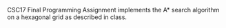 CSC17 Final Programming Assignment
implements the A* search algorithm on a hexagonal grid as described in class.

